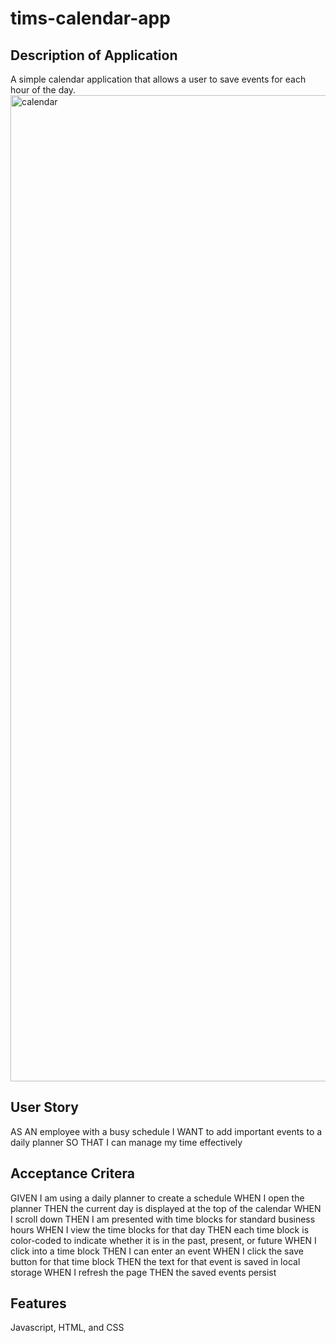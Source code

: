 # tims-calendar-app

## Description of Application

A simple calendar application that allows a user to save events for each hour of the day.
<img width="1578" alt="calendar" src="https://user-images.githubusercontent.com/112792888/201424946-2d1392a0-d2f9-4e62-9a7f-323b6f0837da.png">


## User Story

AS AN employee with a busy schedule
I WANT to add important events to a daily planner
SO THAT I can manage my time effectively

## Acceptance Critera

GIVEN I am using a daily planner to create a schedule
WHEN I open the planner
THEN the current day is displayed at the top of the calendar
WHEN I scroll down
THEN I am presented with time blocks for standard business hours
WHEN I view the time blocks for that day
THEN each time block is color-coded to indicate whether it is in the past, present, or future
WHEN I click into a time block
THEN I can enter an event
WHEN I click the save button for that time block
THEN the text for that event is saved in local storage
WHEN I refresh the page
THEN the saved events persist


## Features
 
 Javascript, HTML, and CSS
 
 
